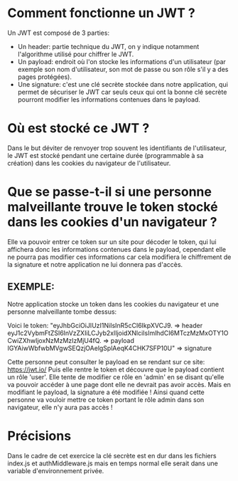 # Comment fonctionne un JWT ?

Un JWT est composé de 3 parties:

- Un header: partie technique du JWT, on y indique notamment l'algorithme utilisé pour chiffrer le JWT.
- Un payload: endroit où l'on stocke les informations d'un utilisateur (par exemple son nom d'utilisateur, son mot de passe ou son rôle
  s'il y a des pages protégées).
- Une signature: c'est une clé secrète stockée dans notre application, qui permet de sécuriser le JWT car seuls ceux qui ont la bonne
  clé secrète pourront modifier les informations contenues dans le payload.

# Où est stocké ce JWT ?

Dans le but déviter de renvoyer trop souvent les identifiants de l'utilisateur, le JWT est stocké pendant une certaine durée (programmable à sa création) dans les cookies du navigateur de l'utilisateur.

# Que se passe-t-il si une personne malveillante trouve le token stocké dans les cookies d'un navigateur ?

Elle va pouvoir entrer ce token sur un site pour décoder le token, qui lui affichera donc les informations contenues dans le payload,
cependant elle ne pourra pas modifier ces informations car cela modifiera le chiffrement de la signature et notre application ne lui donnera pas d'accès.

## EXEMPLE:

Notre application stocke un token dans les cookies du navigateur et une personne malveillante tombe dessus:

Voici le token:
"eyJhbGciOiJIUzI1NiIsInR5cCI6IkpXVCJ9. => header
eyJ1c2VybmFtZSI6InVzZXIiLCJyb2xlIjoidXNlciIsImlhdCI6MTczMzMxOTY1OCwiZXhwIjoxNzMzMzIzMjU4fQ. => payload
IGYAiwWbfwbMVgwSEQzjOAelgSplAeqK4CHK7SFP10U" => signature

Cette personne peut consulter le payload en se rendant sur ce site: https://jwt.io/
Puis elle rentre le token et découvre que le payload contient un rôle 'user'. Elle tente de modifier ce rôle en 'admin' en se disant qu'elle va pouvoir accéder à une page dont elle ne devrait pas avoir accès. Mais en modifiant le payload, la signature a été modifiée ! Ainsi quand cette personne va vouloir mettre ce token portant le rôle admin dans son navigateur, elle n'y aura pas accès !

# Précisions

Dans le cadre de cet exercice la clé secrète est en dur dans les fichiers index.js et authMiddleware.js mais en temps normal elle serait dans une variable d'environnement privée.
